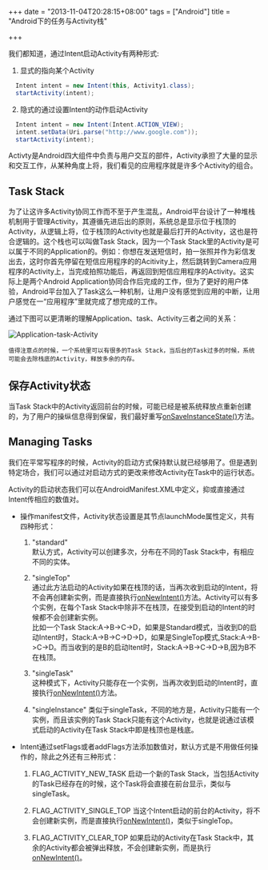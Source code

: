 +++
date = "2013-11-04T20:28:15+08:00"
tags = ["Android"]
title = "Android下的任务与Activity栈"

+++

我们都知道，通过Intent启动Activity有两种形式:

1. 显式的指向某个Activity  

```java
  Intent intent = new Intent(this, Activity1.class);
  startActivity(intent); 
```

2. 隐式的通过设置Intent的动作启动Activity

```java
  Intent intent = new Intent(Intent.ACTION_VIEW);
  intent.setData(Uri.parse("http://www.google.com"));
  startActivity(intent);
```

Activty是Android四大组件中负责与用户交互的部件，Activity承担了大量的显示和交互工作，从某种角度上将，我们看见的应用程序就是许多个Activity的组合。

## Task Stack

为了让这许多Activity协同工作而不至于产生混乱，Android平台设计了一种堆栈机制用于管理Activity，其遵循先进后出的原则，系统总是显示位于栈顶的Activity，从逻辑上将，位于栈顶的Activity也就是最后打开的Activity，这也是符合逻辑的。这个栈也可以叫做Task Stack，因为一个Task Stack里的Activity是可以属于不同的Application的。例如：你想在发送短信时，拍一张照并作为彩信发出去，这时你首先停留在短信应用程序的的Acitivity上，然后跳转到Camera应用程序的Activity上，当完成拍照功能后，再返回到短信应用程序的Activity。这实际上是两个Android Application协同合作后完成的工作，但为了更好的用户体验，Android平台加入了Task这么一种机制，让用户没有感觉到应用的中断，让用户感觉在一“应用程序”里就完成了想完成的工作。

通过下图可以更清晰的理解Application、task、Activity三者之间的关系：

![Application-task-Activity](http://kescoode.qiniudn.com/android-activity-task-0.png)

`值得注意点的时候，一个系统里可以有很多的Task Stack，当后台的Task过多的时候，系统可能会去除栈底的Activity，释放多余的内存。`

## 保存Activity状态

当Task Stack中的Activity返回前台的时候，可能已经是被系统释放点重新创建的，为了用户的操纵信息得到保留，我们最好重写[onSaveInstanceState()][0]方法。

## Managing Tasks

我们在平常写程序的时候，Activity的启动方式保持默认就已经够用了。但是遇到特定场合，我们可以通过对启动方式的更改来修改Activity在Task中的运行状态。

Activity的启动状态我们可以在AndroidManifest.XML中定义，抑或直接通过Intent传相应的数值对。

- 操作manifest文件，Activity状态设置是其节点launchMode属性定义，共有四种形式：

	1. "standard"  
	默认方式，Activity可以创建多次，分布在不同的Task Stack中，有相应不同的实体。
  
	2. "singleTop"  
	通过此方法启动的Activity如果在栈顶的话，当再次收到启动的Intent，将不会再创建新实例，而是直接执行[onNewIntent()][1]方法。Activity可以有多个实例，在每个Task Stack中除非不在栈顶，在接受到启动的Intent的时候都不会创建新实例。  
	比如一个Task Stack:A->B->C->D，如果是Standard模式，当收到D的启动Intent时，Stack:A->B->C->D->D，如果是SingleTop模式,Stack:A->B->C->D。而当收到的是B的启动Itent时，Stack:A->B->C->D->B,因为B不在栈顶。
	
	3. "singleTask"  
	这种模式下，Activity只能存在一个实例，当再次收到启动的Intent时，直接执行[onNewIntent()][1]方法。
	
	4. "singleInstance"
	类似于singleTask，不同的地方是，Activity只能有一个实例，而且该实例的Task Stack只能有这个Activity，也就是说通过该模式启动的Activity在Task Stack中即是栈顶也是栈底。

- Intent通过setFlags或者addFlags方法添加数值对，默认方式是不用做任何操作的，除此之外还有三种形式：

	1. FLAG_ACTIVITY_NEW_TASK
	启动一个新的Task Stack，当包括Activity的Task已经存在的时候，这个Task将会直接在前台显示，类似与singleTask。
	
	2. FLAG_ACTIVITY_SINGLE_TOP
	当这个Intent启动的前台的Activity，将不会创建新实例，而是直接执行[onNewIntent()][1]，类似于singleTop。
	
	3. FLAG_ACTIVITY_CLEAR_TOP
	如果启动的Activity在Task Stack中，其余的Activity都会被弹出释放，不会创建新实例，而是执行[onNewIntent()][1]。


[0]:http://developer.android.com/reference/android/app/Activity.html#onSaveInstanceState(android.os.Bundle)
[1]:http://developer.android.com/reference/android/app/Activity.html#onNewIntent(android.content.Intent)

